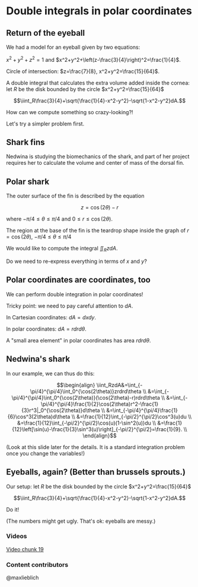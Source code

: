 Double integrals in polar coordinates
=====================================

Return of the eyeball
---------------------

We had a model for an eyeball given by two equations:

$x^2+y^2+z^2=1$ and
$x^2+y^2+\left(z-\frac{3}{4}\right)^2=\frac{1}{4}$.

Circle of intersection: $z=\frac{7}{8}, x^2+y^2=\frac{15}{64}$.

A double integral that calculates the extra volume added inside the
cornea: let $R$ be the disk bounded by the circle
$x^2+y^2=\frac{15}{64}$

$$\iint_R\frac{3}{4}+\sqrt{\frac{1}{4}-x^2-y^2}-\sqrt{1-x^2-y^2}dA.$$

How can we compute something so crazy-looking?!

Let's try a simpler problem first.

Shark fins
----------

Nedwina is studying the biomechanics of the shark, and part of her
project requires her to calculate the volume and center of mass of the
dorsal fin.

Polar shark
-----------

The outer surface of the fin is described by the equation

$$z=\cos(2\theta)-r$$

where $-\pi/4\leq\theta\leq\pi/4$ and $0\leq r\leq
\cos(2\theta)$.

The region at the base of the fin is the teardrop shape inside the graph
of $r=\cos(2\theta)$, $-\pi/4\leq\theta\leq\pi/4$

We would like to compute the integral $\iint_RzdA$.

Do we need to re-express everything in terms of $x$ and $y$?

Polar coordinates are coordinates, too
--------------------------------------

We can perform double integration in polar coordinates!

Tricky point: we need to pay careful attention to $dA$.

In Cartesian coordinates: $dA=dxdy$.

In polar coordinates: $dA=rdrd\theta$.

A "small area element" in polar coordinates has area $rdrd\theta$.

Nedwina's shark
---------------

In our example, we can thus do this:

$$\begin{align}
\iint_RzdA&=\int_{-\pi/4}^{\pi/4}\int_0^{\cos(2\theta)}zrdrd\theta \\
&=\int_{-\pi/4}^{\pi/4}\int_0^{\cos(2\theta)}(\cos(2\theta)-r)rdrd\theta \\
&=\int_{-\pi/4}^{\pi/4}\frac{1}{2}\cos(2\theta)r^2-\frac{1}{3}r^3|_0^{\cos(2\theta)}d\theta \\
&=\int_{-\pi/4}^{\pi/4}\frac{1}{6}\cos^3(2\theta)d\theta \\
&=\frac{1}{12}\int_{-\pi/2}^{\pi/2}\cos^3(u)du \\
&=\frac{1}{12}\int_{-\pi/2}^{\pi/2}\cos(u)(1-\sin^2(u))du \\
&=\frac{1}{12}\left[\sin(u)-\frac{1}{3}\sin^3(u)\right]_{-\pi/2}^{\pi/2}=\frac{1}{9}. \\
\end{align}$$

(Look at this slide later for the details. It is a standard integration
problem once you change the variables!)

Eyeballs, again? (Better than brussels sprouts.)
------------------------------------------------

Our setup: let $R$ be the disk bounded by the circle
$x^2+y^2=\frac{15}{64}$

$$\iint_R\frac{3}{4}+\sqrt{\frac{1}{4}-x^2-y^2}-\sqrt{1-x^2-y^2}dA.$$

Do it!

(The numbers might get ugly. That's ok: eyeballs are messy.)

### Videos
[Video chunk 19](http://www.math.washington.edu/~lieblich/Math126/video/19.mp4)

### Content contributors
@maxlieblich

